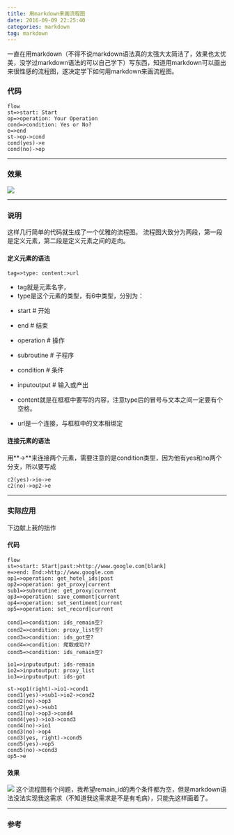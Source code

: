 ```yaml
---
title: 用markdown来画流程图
date: 2016-09-09 22:25:40
categories: markdown
tag: markdown
---
```


一直在用markdown（不得不说markdown语法真的太强大太简洁了，效果也太优美，没学过markdown语法的可以自己学下）写东西，知道用markdown可以画出来很性感的流程图，遂决定学下如何用markdown来画流程图。

### 代码
```
flow
st=>start: Start
op=>operation: Your Operation
cond=>condition: Yes or No?
e=>end
st->op->cond
cond(yes)->e
cond(no)->op
```
***

### 效果
![](http://oceas72q5.bkt.clouddn.com/%E6%B7%B1%E5%BA%A6%E6%88%AA%E5%9B%BE20160909223653.png)
***

### 说明
这样几行简单的代码就生成了一个优雅的流程图。
流程图大致分为两段，第一段是定义元素，第二段是定义元素之间的走向。
#### 定义元素的语法
```
tag=>type: content:>url
```
- tag就是元素名字， 
- type是这个元素的类型，有6中类型，分别为：
>  
 - start         # 开始
 - end           # 结束
 - operation     # 操作
 - subroutine    # 子程序
 - condition     # 条件
 - inputoutput   # 输入或产出

- content就是在框框中要写的内容，注意type后的冒号与文本之间一定要有个空格。 
- url是一个连接，与框框中的文本相绑定

#### 连接元素的语法
用**->**来连接两个元素，需要注意的是condition类型，因为他有yes和no两个分支，所以要写成
```
c2(yes)->io->e 
c2(no)->op2->e
```
***

### 实际应用
下边献上我的拙作
#### 代码
```
flow
st=>start: Start|past:>http://www.google.com[blank]
e=>end: End:>http://www.google.com
op1=>operation: get_hotel_ids|past
op2=>operation: get_proxy|current
sub1=>subroutine: get_proxy|current
op3=>operation: save_comment|current
op4=>operation: set_sentiment|current
op5=>operation: set_record|current

cond1=>condition: ids_remain空?
cond2=>condition: proxy_list空?
cond3=>condition: ids_got空?
cond4=>condition: 爬取成功??
cond5=>condition: ids_remain空?

io1=>inputoutput: ids-remain
io2=>inputoutput: proxy_list
io3=>inputoutput: ids-got

st->op1(right)->io1->cond1
cond1(yes)->sub1->io2->cond2
cond2(no)->op3
cond2(yes)->sub1
cond1(no)->op3->cond4
cond4(yes)->io3->cond3
cond4(no)->io1
cond3(no)->op4
cond3(yes, right)->cond5
cond5(yes)->op5
cond5(no)->cond3
op5->e
```
#### 效果
![](http://oceas72q5.bkt.clouddn.com/%E6%B5%81%E7%A8%8B%E5%9B%BE.png)
这个流程图有个问题，我希望remain_id的两个条件都为空，但是markdown语法没法实现我这需求（不知道我这需求是不是有毛病），只能先这样画着了。
***

### 参考
[1]: https://www.zybuluo.com/mdeditor?url=https://www.zybuluo.com/static/editor/md-help.markdown
[2]: https://www.zybuluo.com/mdeditor?url=https://www.zybuluo.com/static/editor/md-help.markdown#cmd-markdown-高阶语法手册
[3]: http://weibo.com/ghosert
[4]: http://meta.math.stackexchange.com/questions/5020/mathjax-basic-tutorial-and-quick-reference

